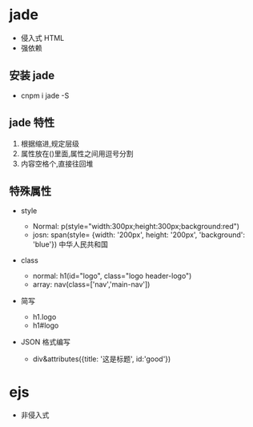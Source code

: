 # jade
- 侵入式 HTML
- 强依赖

## 安装 jade
- cnpm i jade -S

## jade 特性
1. 根据缩进,规定层级
2. 属性放在()里面,属性之间用逗号分割
3. 内容空格个,直接往回堆

## 特殊属性
- style
    + Normal: p(style="width:300px;height:300px;background:red")
    + josn: span(style= {width: '200px', height: '200px', 'background': 'blue'}) 中华人民共和国
- class
    + normal: h1(id="logo", class="logo header-logo")
    + array: nav(class=['nav','main-nav'])

- 简写
    + h1.logo
    + h1#logo

-  JSON 格式编写
    + div&attributes({title: '这是标题', id:'good'}) 

# ejs
- 非侵入式
